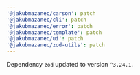 ```yaml
---
'@jakubmazanec/carson': patch
'@jakubmazanec/cli': patch
'@jakubmazanec/error': patch
'@jakubmazanec/template': patch
'@jakubmazanec/ui': patch
'@jakubmazanec/zod-utils': patch
---
```

Dependency `zod` updated to version `^3.24.1`.

